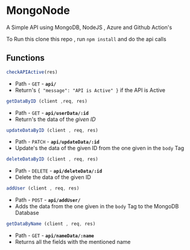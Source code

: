 # MongoNode

A Simple API using MongoDB, NodeJS , Azure and Github Action's

To Run this clone this repo , run `npm install` and do the api calls

## Functions

```js
checkAPIActive(res)
```

* Path - `GET` - **`api/`**
* Return's `{ "message": "API is Active" }` if the API is Active

```js
getDataByID (client ,req, res)
```

* Path - `GET` - **`api/userData/:id`**
* Return's the data of the _given ID_

```js
updateDataByID (client , req, res)
```

* Path - `PATCH` - **`api/updateData/:id`**
* Update's the data of the given ID from the one given in the `body` Tag


```js
deleteDataByID (client , req, res)
```

* Path - `DELETE` - **`api/deleteData/:id`**
* Delete the data of the given ID 

```js
addUser (client , req, res)
```

* Path - `POST` - **`api/addUser/`**
* Adds the data from the one given in the `body` Tag to the MongoDB Database

```js
getDataByName (client , req, res)
```

* Path - `GET` - **`api/nameData/:name`**
* Returns all the fields with the mentioned name

